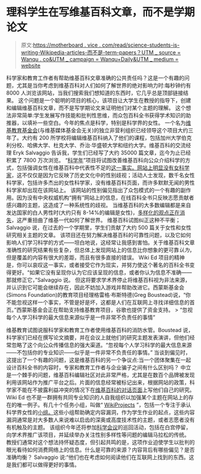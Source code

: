 # 理科学生在写维基百科文章，而不是学期论文

> 原文:[https://motherboard . vice . com/read/science-students-is-writing-Wikipedia-articles-而不是-term-papers？UTM _ source = Wanqu . co&UTM _ campaign = Wanqu+Daily&UTM _ medium = website](https://motherboard.vice.com/read/science-students-are-writing-wikipedia-articles-instead-of-term-papers?utm_source=wanqu.co&utm_campaign=Wanqu+Daily&utm_medium=website)

 科学家和教育工作者有帮助维基百科文章准确的公共责任吗？这是一个有趣的问题，尤其是当你考虑到维基百科对人们如何了解世界的绝对影响力时:每秒钟约有 8000 人浏览该网站，当我们搜索我们想知道的东西时，它几乎总是顶部链接结果。  这个问题是一个聪明的项目的核心，该项目让大学生在教授的指导下，创建和编辑维基百科文章，而不是写学期论文来证明他们对某个主题的理解。  这个想法非常简单:学生发展写作技能和批判性思维，而众包百科全书获得学术知识的助推器，以填补一些空白。今年的焦点是科学，特别是科学界的女性。  一个名为[维基教育基金会](https://wikiedu.org/)(与维基媒体基金会无关)的独立非营利组织已经领导这个项目大约三年了。大约有 200 所学校将编辑维基百科纳入了他们的课程，包括加州大学伯克利分校、哈佛大学、杜克大学、乔治·华盛顿大学和纽约大学。维基百科的交流经理 Eryk Salvaggio 告诉我，学生们已经写了大约 35000 篇文章，迄今为止已经积累了 7800 万次浏览。  “[科学年](https://wikiedu.org/yearofscience/)”项目将试图改善维基百科向公众介绍科学的方式，包括强调女性在维基百科中代表性不足的[这一事实。网站上](http://motherboard.vice.com/en_au/read/editing-sexism-out-of-wikipedia)[明显没有女科学家](http://motherboard.vice.com/read/the-mission-to-get-women-scientists-on-wikipedia)，这不仅仅是因为它反映了历史文化中的性别歧视；活动人士发现，数千名女性科学家，包括许多杰出的女性科学家，没有维基百科页面，而许多默默无闻的男性科学家却出现在该网站上。  该网站的性别偏见指出了众包模式的一个有趣的副作用。因为没有中央权威机构“拥有”网站上的信息，在线百科全书只反映志愿贡献者感兴趣的主题，这造成了一种系统性的歧视。  当维基百科的大多数编辑都是来自发达国家的白人男性时(大约只有 8-14%的编辑是女性)，[多样化的观点正在消失](http://motherboard.vice.com/read/wikipedia-content-is-mostly-generated-from-economic-hubs)，这严重扭曲了维基一代如何了解世界。  维基百科试图纠正这种不平衡；Salvaggio 说，在过去的一个学期里，学生们贡献了大约 500 篇关于女性和女性研究相关主题的文章。  该项目还在努力解决维基百科的可靠性问题，以及它如何影响人们学习科学的方式——坦白地说，这经常让我感到害怕。关于维基百科文章准确性的研究结果有些复杂，但总体上发现网站上的信息比你想象的更可靠*认为*，但是覆盖的内容有很大的差距，而且有很多直接的错误。  Wiki Ed 项目的精神是，你可以哀叹这一事实，或者接受它作为现实，并努力使这个著名的百科全书变得更好。“如果它没有呈现你认为它应该呈现的信息，或者你认为信息不准确——那就修正它，”Salvaggio 说。  但这将要求学术界停止将维基百科视为非法来源，并认识到它可能会继续存在，因此不妨加入游戏并帮助改进它。西蒙斯基金会(Simons Foundation)的教育项目经理格雷格·布斯特德(Greg Boustead)说，“你不能忽视这样一个事实，不管是好是坏，这都是人们在互联网上寻找详细信息的首页。”西蒙斯基金会正在帮助支持维基教育项目，谷歌也提供了资金支持。  > “忽视每个人学习科学的最大信息来源似乎是一件非常不负责任的事情”

 维基教育试图说服科学家和教育工作者使用维基百科的消防水管。Boustead 说，科学家们已经在撰写论文摘要，并在会议上就他们的研究主题发表演讲，但他们经常忽略了这个向公众传播信息的强大渠道。“忽视每个人学习科学的最大信息来源——不包括你的专业知识——似乎是一件非常不负责任的事情。”  当谈到偏见时，这提出了一个有趣的问题，这是维基百科的另一个争议点:当一个团体聚集在一起设计百科全书的内容时，专家和教育工作者与企业骗子之间有什么区别吗？  中立是一个棘手的问题，维基百科编辑社区对此非常严格，尤其是在数百个品牌被发现利用该网站作为推广平台之后。片面的信息经常被标记出来，根据网站的政策，科学家不能在不披露利益冲突的情况下在[维基百科的对话页面](https://en.wikipedia.org/wiki/Help:Using_talk_pages)上写他们自己的研究。  Wiki Ed 也不是一群拥有共同专业知识的人自我组织以加强某个主题在网站上的存在的唯一例子。有几十个任务小组，叫做“ [WikiProjects](https://en.wikipedia.org/wiki/Wikipedia:WikiProject_Directory) ”，包括一个专注于承认科学界女性的[小组。](http://blog.wikimedia.org/2013/10/11/emily-temple-wood-profile/)这些小组帮助确定内容漏洞，作为学生作业的起点，这些内容漏洞通常是对大多数人来说难以启齿的深奥或高度技术性的主题，或者志愿者没有有机触及的主题。  该组织今年还将参加[科学会议](http://meetings.aaas.org/wikipedia/)的巡回活动，包括在白宫停留，向学术界推广该项目，并延续举办关注性别多样性等问题的编辑马拉松的传统。  教授们通常对这个想法持怀疑态度，但引起共鸣的是，这项作业迫使学生以批判的眼光看待如何消费网络上的信息。什么是可靠的来源？内容背后有哪些偏见？是否准确均衡？  Salvaggio 说:“他们也在考虑如何阅读他们在互联网上找到的东西。这是我们都可以做得更好的事情。